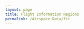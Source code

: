 ```yaml
---
layout: page
title: Flight Information Regions
permalink: /Airspace-Data/fir
---
```


<div id="map" style="height: 750px;"></div>

<script src="/assets/leaflet/canadian-airspace.js"></script>